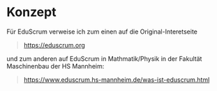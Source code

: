 # Konzept

Für EduScrum verweise ich zum einen auf die Original-Interetseite

> https://eduscrum.org

und zum anderen auf EduScrum in Mathmatik/Physik in der Fakultät Maschinenbau der HS Mannheim:

> https://www.eduscrum.hs-mannheim.de/was-ist-eduscrum.html